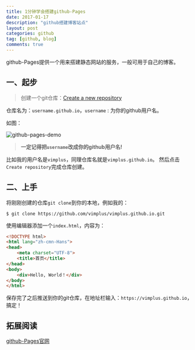 ```yaml
---
title: 1分钟学会搭建github-Pages
date: 2017-01-17
description: "github搭建博客站点"
layout: post
categories: github
tag: [github, blog]
comments: true
---
```

github-Pages提供一个用来搭建静态网站的服务，一般可用于自己的博客。

## 一、起步
> 创建一个git仓库：[Create a new repository][1]

仓库名为：`username.github.io`，`username` : 为你的github用户名。

如图：

![github-pages-demo][2]

> **一定记得把`username`改成你的github用户名!**

比如我的用户名是`vimplus`，同理仓库名就是`vimplus.github.io`。
然后点击`Create repository`完成仓库创建。

## 二、上手
将刚刚创建的仓库`git clone`到你的本地，例如我的：

```shell
$ git clone https://github.com/vimplus/vimplus.github.io.git
```

使用编辑器添加一个`index.html`，内容为：

```html
<!DOCTYPE html>
<html lang="zh-cmn-Hans">
<head>
    <meta charset="UTF-8">
    <title>首页</title>
</head>
<body>
    <div>Hello, World！</div>
</body>
</html>
```

保存完了之后推送到你的git仓库，在地址栏输入：`https://vimplus.github.io`，搞定！

## 拓展阅读
[github-Pages官网][3]


  [1]: https://github.com/new
  [2]: http://static.zybuluo.com/Lxyour/strty2wadqehppjmg84bq8cm/image_1b6ogd42or7jvnt8os9r61mrs13.png
  [3]: https://pages.github.com/
